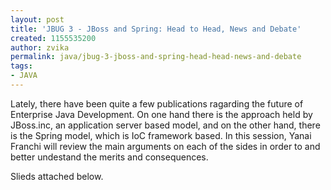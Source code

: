 ```yaml
---
layout: post
title: 'JBUG 3 - JBoss and Spring: Head to Head, News and Debate'
created: 1155535200
author: zvika
permalink: java/jbug-3-jboss-and-spring-head-head-news-and-debate
tags:
- JAVA
---
```

<p>Lately, there have been quite a few publications ragarding the future of Enterprise Java Development. On one hand there is the approach held by JBoss.inc, an application server based model, and on the other hand, there is the Spring model, which is IoC framework based. In this session, Yanai Franchi will review the main arguments on each of the sides in order to and better undestand the merits and consequences.</p>
<p>Slieds attached below.</p>
